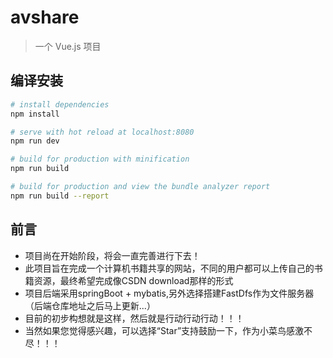 # avshare

> 一个 Vue.js 项目

## 编译安装

``` bash
# install dependencies
npm install

# serve with hot reload at localhost:8080
npm run dev

# build for production with minification
npm run build

# build for production and view the bundle analyzer report
npm run build --report
```

## 前言
+ 项目尚在开始阶段，将会一直完善进行下去！
+ 此项目旨在完成一个计算机书籍共享的网站，不同的用户都可以上传自己的书籍资源，最终希望完成像CSDN download那样的形式
+ 项目后端采用springBoot + mybatis,另外选择搭建FastDfs作为文件服务器（后端仓库地址之后马上更新...）
+ 目前的初步构想就是这样，然后就是行动行动行动！！！
+ 当然如果您觉得感兴趣，可以选择“Star”支持鼓励一下，作为小菜鸟感激不尽！！！
